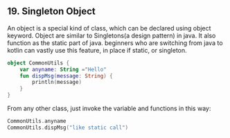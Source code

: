 ## 19. Singleton Object

An object is a special kind of class, which can be declared using object keyword.
Object are similar to Singletons(a design pattern) in java.
It also function as the static part of java.
beginners who are switching from java to kotlin can vastly use this feature,
in place if static, or singleton.

~~~kotlin
object CommonUtils {
    var anyname: String ="Hello"
    fun dispMsg(message: String) {
        println(message)    
    }
}
~~~

From any other class, just invoke the variable and functions in this way:

~~~kotlin
CommonUtils.anyname
CommonUtils.dispMsg("like static call")
~~~